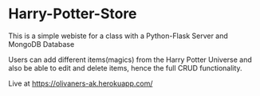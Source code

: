 # Harry-Potter-Store


This is a simple webiste for a class with a Python-Flask Server and MongoDB Database

Users can add different items(magics) from the Harry Potter Universe and also be able to edit and delete items, hence 
the full CRUD functionality.

Live at https://olivaners-ak.herokuapp.com/
